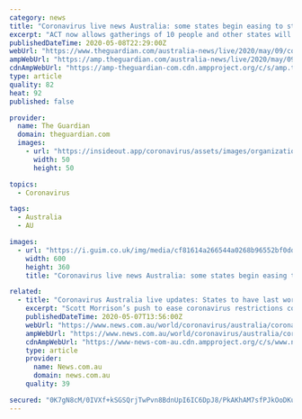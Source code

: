 ```yaml
---
category: news
title: "Coronavirus live news Australia: some states begin easing to step 1 restrictions – latest update"
excerpt: "ACT now allows gatherings of 10 people and other states will start rolling back lockdown from Monday. Follow all the news, live"
publishedDateTime: 2020-05-08T22:29:00Z
webUrl: "https://www.theguardian.com/australia-news/live/2020/may/09/coronavirus-australia-live-news-restrictions-stage-one-scott-morrison-nsw-victoria-queensland-lockdown-economy-latest-updates"
ampWebUrl: "https://amp.theguardian.com/australia-news/live/2020/may/09/coronavirus-australia-live-news-restrictions-stage-one-scott-morrison-nsw-victoria-queensland-lockdown-economy-latest-updates"
cdnAmpWebUrl: "https://amp-theguardian-com.cdn.ampproject.org/c/s/amp.theguardian.com/australia-news/live/2020/may/09/coronavirus-australia-live-news-restrictions-stage-one-scott-morrison-nsw-victoria-queensland-lockdown-economy-latest-updates"
type: article
quality: 82
heat: 92
published: false

provider:
  name: The Guardian
  domain: theguardian.com
  images:
    - url: "https://insideout.app/coronavirus/assets/images/organizations/theguardian.com-50x50.jpg"
      width: 50
      height: 50

topics:
  - Coronavirus

tags:
  - Australia
  - AU

images:
  - url: "https://i.guim.co.uk/img/media/cf81614a266544a0268b96552bf0dd03ac91ce87/0_100_5144_3087/master/5144.jpg?width=300&quality=45&auto=format&fit=max&dpr=2&s=fbc91db89c3ac7d1ea3cc44b690363ca"
    width: 600
    height: 360
    title: "Coronavirus live news Australia: some states begin easing to step 1 restrictions – latest update"

related:
  - title: "Coronavirus Australia live updates: States to have last word on easing restrictions"
    excerpt: "Scott Morrison’s push to ease coronavirus restrictions could face resistance from state and territory leaders who hold the ultimate power to reopen society."
    publishedDateTime: 2020-05-07T13:56:00Z
    webUrl: "https://www.news.com.au/world/coronavirus/australia/coronavirus-australia-live-updates/live-coverage/5460955c13cdc1f39b672484cd0684cf"
    ampWebUrl: "https://www.news.com.au/world/coronavirus/australia/coronavirus-australia-live-updates/live-coverage/5460955c13cdc1f39b672484cd0684cf/amp"
    cdnAmpWebUrl: "https://www-news-com-au.cdn.ampproject.org/c/s/www.news.com.au/world/coronavirus/australia/coronavirus-australia-live-updates/live-coverage/5460955c13cdc1f39b672484cd0684cf/amp"
    type: article
    provider:
      name: News.com.au
      domain: news.com.au
    quality: 39

secured: "0K7gN8cM/0IVXf+kSGSQrjTwPvn8BdnUpI6IC6DpJ8/PkAKhAM7sfPJkOoDKuV/Hpa1N/xJkU7q26M3eWoa6UO/3hEPwFnEfU6ybf9qe2TFdfYYJCPp8/a45MUhKMzb1O5/cjM3WgIgJe+Y6XizmEzzNUd5nFe9PkZ9uI4B68TpkdgWN4ckJyiuHOhEHVjth8kn2Vl3tdiryI0Adh0KrexxTj4b2ZvB6CK1vNIXqAIePIAOPPv1bvJL2FIgfF+c6ogcYllReF8F2vge//YUwpD8FHHW0as2CSDYZ1653G36zde8pbvjV+EGqVMHz/oLU;ihfyPKJotzXYQJf3qDzg3g=="
---
```


